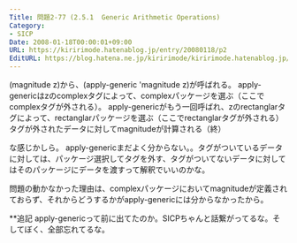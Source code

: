 ```yaml
---
Title: 問題2-77 (2.5.1  Generic Arithmetic Operations)
Category:
- SICP
Date: 2008-01-18T00:00:01+09:00
URL: https://kiririmode.hatenablog.jp/entry/20080118/p2
EditURL: https://blog.hatena.ne.jp/kiririmode/kiririmode.hatenablog.jp/atom/entry/8454420450078215676
---
```



(magnitude z)から、(apply-generic 'magnitude z)が呼ばれる。
apply-genericはzのcomplexタグによって、complexパッケージを選ぶ（ここでcomplexタグが外される）。
apply-genericがもう一回呼ばれ、zのrectanglarタグによって、rectanglarパッケージを選ぶ（ここでrectanglarタグが外される）
タグが外されたデータに対してmagnitudeが計算される（終）

な感じかしら。
apply-genericまだよく分からない。。タグがついているデータに対しては、パッケージ選択してタグを外す、タグがついてないデータに対してはそのパッケージにデータを渡すって解釈でいいのかな。


問題の動かなかった理由は、complexパッケージにおいてmagnitudeが定義されておらず、それからどうするかがapply-genericには分からなかったから。

**追記
apply-genericって前に出てたのか。SICPちゃんと話繋がってるな。そしてぼく、全部忘れてるな。
